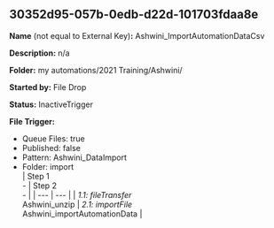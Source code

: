 ## 30352d95-057b-0edb-d22d-101703fdaa8e

**Name** (not equal to External Key)**:** Ashwini_ImportAutomationDataCsv

**Description:** n/a

**Folder:** my automations/2021 Training/Ashwini/

**Started by:** File Drop

**Status:** InactiveTrigger

**File Trigger:**

* Queue Files: true
* Published: false
* Pattern: Ashwini_DataImport
* Folder:  import\
| Step 1<br>_-_ | Step 2<br>_-_ |
| --- | --- |
| _1.1: fileTransfer_<br>Ashwini_unzip | _2.1: importFile_<br>Ashwini_importAutomationData |
